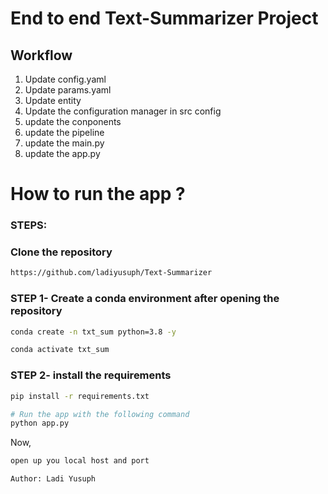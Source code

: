 # End to end Text-Summarizer Project

## Workflow

1. Update config.yaml
2. Update params.yaml
3. Update entity
4. Update the configuration manager in src config
5. update the conponents
6. update the pipeline
7. update the main.py
8. update the app.py


# How to run the app ?
### STEPS:

### Clone the repository

```bash
https://github.com/ladiyusuph/Text-Summarizer
```
### STEP 1- Create a conda environment after opening the repository

```bash
conda create -n txt_sum python=3.8 -y
```

```bash
conda activate txt_sum
```


### STEP 2- install the requirements
```bash
pip install -r requirements.txt
```


```bash
# Run the app with the following command
python app.py
```

Now,
```bash
open up you local host and port
```


```bash
Author: Ladi Yusuph

```
